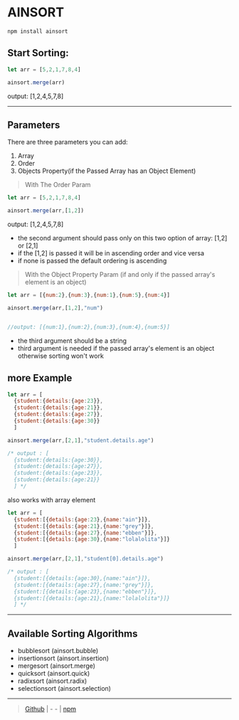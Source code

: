 # AINSORT #


```
npm install ainsort
```

## Start Sorting:
```javascript
let arr = [5,2,1,7,8,4]

ainsort.merge(arr)
```
output: [1,2,4,5,7,8]

---
## Parameters
There are three parameters you can add:
1. Array
2. Order
3. Objects Property(if the Passed Array has an Object Element)

>With The Order Param
```javascript
let arr = [5,2,1,7,8,4]

ainsort.merge(arr,[1,2])
```
output: [1,2,4,5,7,8]
* the second argument should pass only on this two option of array: [1,2] or [2,1]
* if the [1,2] is passed it will be in ascending order and vice versa
* if none is passed the default ordering is ascending

>With the Object Property Param (if and only if the passed array's element is an object)
```javascript
let arr = [{num:2},{num:3},{num:1},{num:5},{num:4}]

ainsort.merge(arr,[1,2],"num")


//output: [{num:1},{num:2},{num:3},{num:4},{num:5}]
```
* the third argument should be a string
* third argument is needed if the passed array's element is an object otherwise sorting won't work
## more Example
```javascript
let arr = [
  {student:{details:{age:23}},
  {student:{details:{age:21}},
  {student:{details:{age:27}},
  {student:{details:{age:30}}
  ]

ainsort.merge(arr,[2,1],"student.details.age")

/* output : [
  {student:{details:{age:30}},
  {student:{details:{age:27}},
  {student:{details:{age:23}},
  {student:{details:{age:21}}
  ] */
```

also works with array element
```javascript
let arr = [
  {student:[{details:{age:23},{name:"ain"}]},
  {student:[{details:{age:21},{name:"grey"}]},
  {student:[{details:{age:27},{name:"ebben"}]},
  {student:[{details:{age:30},{name:"lolalolita"}]}
  ]

ainsort.merge(arr,[2,1],"student[0].details.age")

/* output : [
  {student:[{details:{age:30},{name:"ain"}]},
  {student:[{details:{age:27},{name:"grey"}]},
  {student:[{details:{age:23},{name:"ebben"}]},
  {student:[{details:{age:21},{name:"lolalolita"}]}
  ] */
```



---
## Available Sorting Algorithms
* bubblesort (ainsort.bubble)
* insertionsort (ainsort.insertion)
* mergesort (ainsort.merge)
* quicksort (ainsort.quick)
* radixsort (ainsort.radix)
* selectionsort (ainsort.selection)
---

>[Github](https://github.com/GiftsonGabogen/ainsort) | - - |
>[npm](https://www.npmjs.com/package/ainsort)